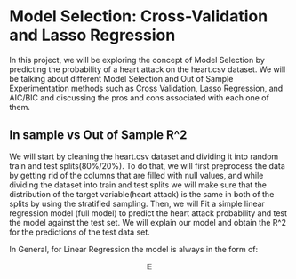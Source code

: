 # Model Selection: Cross-Validation and Lasso Regression
In this project, we will be exploring the concept of Model Selection by predicting the probability of a heart attack on the heart.csv dataset. We will be talking about different Model Selection and Out of Sample Experimentation methods such as Cross Validation, Lasso Regression, and AIC/BIC and discussing the pros and cons associated with each one of them. 

## In sample vs Out of Sample R^2
We will start by cleaning the heart.csv dataset and dividing it into random train and test splits(80%/20%). To do that, we will first preprocess the data by getting rid of the columns that are filled with null values, and while dividing the dataset into train and test splits we will make sure that the distribution of the target variable(heart attack) is the same in both of the splits by using the stratified sampling. 
Then, we will Fit a simple linear regression model (full model) to predict the heart attack probability and test the model against the test set.  We will explain our model and obtain the R^2 for the predictions of the test data set. 

In General, for Linear Regression the model is always in the form of: 

$$\mathbb{E}$$

